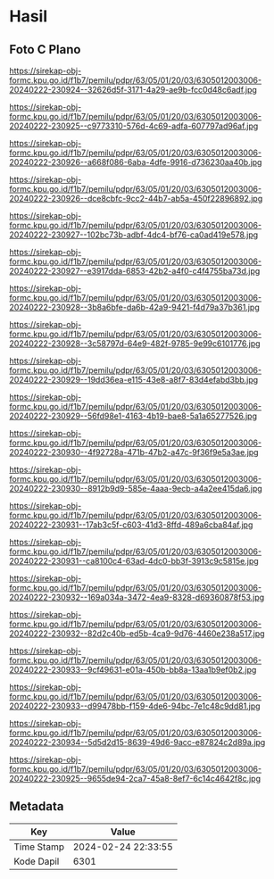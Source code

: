 # Hasil

## Foto C Plano

https://sirekap-obj-formc.kpu.go.id/f1b7/pemilu/pdpr/63/05/01/20/03/6305012003006-20240222-230924--32626d5f-3171-4a29-ae9b-fcc0d48c6adf.jpg

https://sirekap-obj-formc.kpu.go.id/f1b7/pemilu/pdpr/63/05/01/20/03/6305012003006-20240222-230925--c9773310-576d-4c69-adfa-607797ad96af.jpg

https://sirekap-obj-formc.kpu.go.id/f1b7/pemilu/pdpr/63/05/01/20/03/6305012003006-20240222-230926--a668f086-6aba-4dfe-9916-d736230aa40b.jpg

https://sirekap-obj-formc.kpu.go.id/f1b7/pemilu/pdpr/63/05/01/20/03/6305012003006-20240222-230926--dce8cbfc-9cc2-44b7-ab5a-450f22896892.jpg

https://sirekap-obj-formc.kpu.go.id/f1b7/pemilu/pdpr/63/05/01/20/03/6305012003006-20240222-230927--102bc73b-adbf-4dc4-bf76-ca0ad419e578.jpg

https://sirekap-obj-formc.kpu.go.id/f1b7/pemilu/pdpr/63/05/01/20/03/6305012003006-20240222-230927--e3917dda-6853-42b2-a4f0-c4f4755ba73d.jpg

https://sirekap-obj-formc.kpu.go.id/f1b7/pemilu/pdpr/63/05/01/20/03/6305012003006-20240222-230928--3b8a6bfe-da6b-42a9-9421-f4d79a37b361.jpg

https://sirekap-obj-formc.kpu.go.id/f1b7/pemilu/pdpr/63/05/01/20/03/6305012003006-20240222-230928--3c58797d-64e9-482f-9785-9e99c6101776.jpg

https://sirekap-obj-formc.kpu.go.id/f1b7/pemilu/pdpr/63/05/01/20/03/6305012003006-20240222-230929--19dd36ea-e115-43e8-a8f7-83d4efabd3bb.jpg

https://sirekap-obj-formc.kpu.go.id/f1b7/pemilu/pdpr/63/05/01/20/03/6305012003006-20240222-230929--56fd98e1-4163-4b19-bae8-5a1a65277526.jpg

https://sirekap-obj-formc.kpu.go.id/f1b7/pemilu/pdpr/63/05/01/20/03/6305012003006-20240222-230930--4f92728a-471b-47b2-a47c-9f36f9e5a3ae.jpg

https://sirekap-obj-formc.kpu.go.id/f1b7/pemilu/pdpr/63/05/01/20/03/6305012003006-20240222-230930--8912b9d9-585e-4aaa-9ecb-a4a2ee415da6.jpg

https://sirekap-obj-formc.kpu.go.id/f1b7/pemilu/pdpr/63/05/01/20/03/6305012003006-20240222-230931--17ab3c5f-c603-41d3-8ffd-489a6cba84af.jpg

https://sirekap-obj-formc.kpu.go.id/f1b7/pemilu/pdpr/63/05/01/20/03/6305012003006-20240222-230931--ca8100c4-63ad-4dc0-bb3f-3913c9c5815e.jpg

https://sirekap-obj-formc.kpu.go.id/f1b7/pemilu/pdpr/63/05/01/20/03/6305012003006-20240222-230932--169a034a-3472-4ea9-8328-d69360878f53.jpg

https://sirekap-obj-formc.kpu.go.id/f1b7/pemilu/pdpr/63/05/01/20/03/6305012003006-20240222-230932--82d2c40b-ed5b-4ca9-9d76-4460e238a517.jpg

https://sirekap-obj-formc.kpu.go.id/f1b7/pemilu/pdpr/63/05/01/20/03/6305012003006-20240222-230933--9cf49631-e01a-450b-bb8a-13aa1b9ef0b2.jpg

https://sirekap-obj-formc.kpu.go.id/f1b7/pemilu/pdpr/63/05/01/20/03/6305012003006-20240222-230933--d99478bb-f159-4de6-94bc-7e1c48c9dd81.jpg

https://sirekap-obj-formc.kpu.go.id/f1b7/pemilu/pdpr/63/05/01/20/03/6305012003006-20240222-230934--5d5d2d15-8639-49d6-9acc-e87824c2d89a.jpg

https://sirekap-obj-formc.kpu.go.id/f1b7/pemilu/pdpr/63/05/01/20/03/6305012003006-20240222-230925--9655de94-2ca7-45a8-8ef7-6c14c4642f8c.jpg


## Metadata

| Key        | Value               |
| ---------- | ------------------- |
| Time Stamp | 2024-02-24 22:33:55 |
| Kode Dapil | 6301                |



